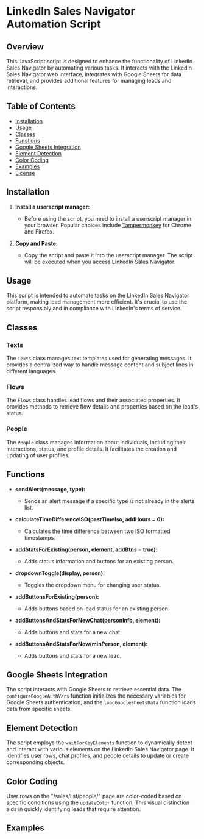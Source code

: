 # LinkedIn Sales Navigator Automation Script

## Overview

This JavaScript script is designed to enhance the functionality of LinkedIn Sales Navigator by automating various tasks. It interacts with the LinkedIn Sales Navigator web interface, integrates with Google Sheets for data retrieval, and provides additional features for managing leads and interactions.

## Table of Contents

- [Installation](#installation)
- [Usage](#usage)
- [Classes](#classes)
- [Functions](#functions)
- [Google Sheets Integration](#google-sheets-integration)
- [Element Detection](#element-detection)
- [Color Coding](#color-coding)
- [Examples](#examples)
- [License](#license)

## Installation

1. **Install a userscript manager:**
   - Before using the script, you need to install a userscript manager in your browser. Popular choices include [Tampermonkey](https://www.tampermonkey.net/) for Chrome and Firefox.
  
2. **Copy and Paste:**
   - Copy the script and paste it into the userscript manager. The script will be executed when you access LinkedIn Sales Navigator.

## Usage

This script is intended to automate tasks on the LinkedIn Sales Navigator platform, making lead management more efficient. It's crucial to use the script responsibly and in compliance with LinkedIn's terms of service.

## Classes

### Texts

The `Texts` class manages text templates used for generating messages. It provides a centralized way to handle message content and subject lines in different languages.

### Flows

The `Flows` class handles lead flows and their associated properties. It provides methods to retrieve flow details and properties based on the lead's status.

### People

The `People` class manages information about individuals, including their interactions, status, and profile details. It facilitates the creation and updating of user profiles.

## Functions

- **sendAlert(message, type):**
  - Sends an alert message if a specific type is not already in the alerts list.

- **calculateTimeDifferenceISO(pastTimeIso, addHours = 0):**
  - Calculates the time difference between two ISO formatted timestamps.

- **addStatsForExisting(person, element, addBtns = true):**
  - Adds status information and buttons for an existing person.

- **dropdownToggle(display, person):**
  - Toggles the dropdown menu for changing user status.

- **addButtonsForExisting(person):**
  - Adds buttons based on lead status for an existing person.

- **addButtonsAndStatsForNewChat(personInfo, element):**
  - Adds buttons and stats for a new chat.

- **addButtonsAndStatsForNew(minPerson, element):**
  - Adds buttons and stats for a new lead.


## Google Sheets Integration

The script interacts with Google Sheets to retrieve essential data. The `configureGoogleAuthVars` function initializes the necessary variables for Google Sheets authentication, and the `loadGoogleSheetsData` function loads data from specific sheets.

## Element Detection

The script employs the `waitForKeyElements` function to dynamically detect and interact with various elements on the LinkedIn Sales Navigator page. It identifies user rows, chat profiles, and people details to update or create corresponding objects.

## Color Coding

User rows on the "/sales/list/people/" page are color-coded based on specific conditions using the `updateColor` function. This visual distinction aids in quickly identifying leads that require attention.

## Examples

